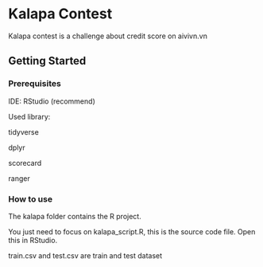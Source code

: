 # Kalapa Contest

Kalapa contest is a challenge about credit score on aivivn.vn

## Getting Started

### Prerequisites

IDE: RStudio (recommend)

Used library:

tidyverse

dplyr

scorecard

ranger

### How to use

The kalapa folder contains the R project. 

You just need to focus on kalapa_script.R, this is the source code file. Open this in RStudio.

train.csv and test.csv are train and test dataset

